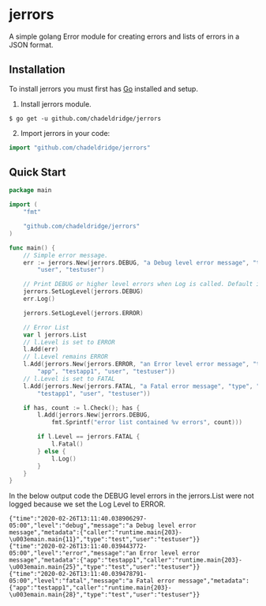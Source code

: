 # jerrors
A simple golang Error module for creating errors and lists of errors in a JSON format.

## Installation
To install jerrors you must first has [Go](https://golang.org/) installed and setup.
1. Install jerrors module.
```ssh
$ go get -u github.com/chadeldridge/jerrors
```
2. Import jerrors in your code:
```go
import "github.com/chadeldridge/jerrors"
```

## Quick Start
```go
package main

import (
	"fmt"

	"github.com/chadeldridge/jerrors"
)

func main() {
	// Simple error message.
	err := jerrors.New(jerrors.DEBUG, "a Debug level error message", "type", "test",
		"user", "testuser")

	// Print DEBUG or higher level errors when Log is called. Default is INFO.
	jerrors.SetLogLevel(jerrors.DEBUG)
	err.Log()

	jerrors.SetLogLevel(jerrors.ERROR)

	// Error List
	var l jerrors.List
	// l.Level is set to ERROR
	l.Add(err)
	// l.Level remains ERROR
	l.Add(jerrors.New(jerrors.ERROR, "an Error level error message", "type", "test",
		"app", "testapp1", "user", "testuser"))
	// l.Level is set to FATAL
	l.Add(jerrors.New(jerrors.FATAL, "a Fatal error message", "type", "test", "app",
		"testapp1", "user", "testuser"))

	if has, count := l.Check(); has {
		l.Add(jerrors.New(jerrors.DEBUG,
			fmt.Sprintf("error list contained %v errors", count)))

		if l.Level == jerrors.FATAL {
			l.Fatal()
		} else {
			l.Log()
		}
	}
}
```
In the below output code the DEBUG level errors in the jerrors.List were not logged because we set the Log Level to ERROR.
```
{"time":"2020-02-26T13:11:40.038906297-05:00","level":"debug","message":"a Debug level error message","metadata":{"caller":"runtime.main{203}-\u003emain.main{11}","type":"test","user":"testuser"}}
{"time":"2020-02-26T13:11:40.039443772-05:00","level":"error","message":"an Error level error message","metadata":{"app":"testapp1","caller":"runtime.main{203}-\u003emain.main{25}","type":"test","user":"testuser"}}
{"time":"2020-02-26T13:11:40.039478791-05:00","level":"fatal","message":"a Fatal error message","metadata":{"app":"testapp1","caller":"runtime.main{203}-\u003emain.main{28}","type":"test","user":"testuser"}}
```
